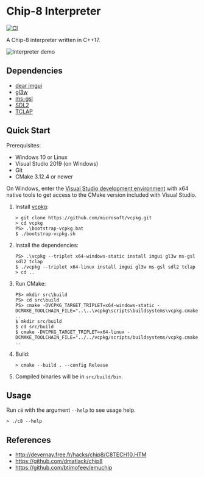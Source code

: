 # Chip-8 Interpreter

[![CI](https://github.com/alexguirre/chip8-interpreter/workflows/CI/badge.svg)](https://github.com/alexguirre/chip8-interpreter/actions?workflow=CI)

A Chip-8 interpreter written in C++17.

![Interpreter demo](https://i.imgur.com/jPXOMiE.gif)

## Dependencies

- [dear imgui](https://github.com/ocornut/imgui)
- [gl3w](https://github.com/skaslev/gl3w)
- [ms-gsl](https://github.com/Microsoft/GSL)
- [SDL2](https://www.libsdl.org/download-2.0.php)
- [TCLAP](http://tclap.sourceforge.net/)

## Quick Start

Prerequisites:

- Windows 10 or Linux
- Visual Studio 2019 (on Windows)
- Git
- CMake 3.12.4 or newer

On Windows, enter the [Visual Studio development environment](https://docs.microsoft.com/en-us/cpp/build/building-on-the-command-line?view=vs-2019) with x64 native tools to get access to the CMake version included with Visual Studio.

1. Install [vcpkg](https://github.com/Microsoft/vcpkg):

    ```console
    > git clone https://github.com/microsoft/vcpkg.git
    > cd vcpkg
    PS> .\bootstrap-vcpkg.bat
    $ ./bootstrap-vcpkg.sh
    ```

1. Install the dependencies:

    ```console
    PS> .\vcpkg --triplet x64-windows-static install imgui gl3w ms-gsl sdl2 tclap
    $ ./vcpkg --triplet x64-linux install imgui gl3w ms-gsl sdl2 tclap
    > cd ..
    ```

1. Run CMake:

    ```console
    PS> mkdir src\build
    PS> cd src\build
    PS> cmake -DVCPKG_TARGET_TRIPLET=x64-windows-static -DCMAKE_TOOLCHAIN_FILE="..\..\vcpkg\scripts\buildsystems\vcpkg.cmake" ..
    $ mkdir src/build
    $ cd src/build
    $ cmake -DVCPKG_TARGET_TRIPLET=x64-linux -DCMAKE_TOOLCHAIN_FILE="../../vcpkg/scripts/buildsystems/vcpkg.cmake" ..
    ```

1. Build:

    ```console
    > cmake --build . --config Release
    ```

1. Compiled binaries will be in `src/build/bin`.

## Usage

Run `c8` with the argument `--help` to see usage help.

```console
> ./c8 --help
```

## References

- http://devernay.free.fr/hacks/chip8/C8TECH10.HTM
- https://github.com/dmatlack/chip8
- https://github.com/btimofeev/emuchip
